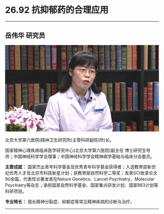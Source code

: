 # 26.92 抗抑郁药的合理应用

---

## 岳伟华 研究员

![1685156781141](image/c26_092/1685156781141.png)

北京大学第六医院(精神卫生研究所)主管科研副院(所)长。

国家精神心理疾病临床医学研究中心(北京大学第六医院)副主任  博士研究生导师；中国神经科学学会理事；中国神经科学学会精神病学基础与临床分会委员。

**主要成就：** 国家杰出青年科学基金及优秀青年科学基金获得者；入选教育部新世纪优秀人才及北京市科技新星计划；获教育部自然科学二等奖；发表SCI收录论文90余篇，代表性论著发表在Nature Genetics、Lancet Psychiatry、Molecular Psychiatry等杂志；承担国家自然科学基金、国家重点研发计划、国家863计划等科研项目。

**专业特长：** 擅长精神分裂症、抑郁症等常见精神疾病的诊断与治疗。

---
